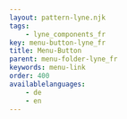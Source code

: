 ```yaml
---
layout: pattern-lyne.njk
tags: 
    - lyne_components_fr
key: menu-button-lyne_fr
title: Menu-Button
parent: menu-folder-lyne_fr
keywords: menu-link
order: 400
availablelanguages: 
    - de
    - en
---
```

